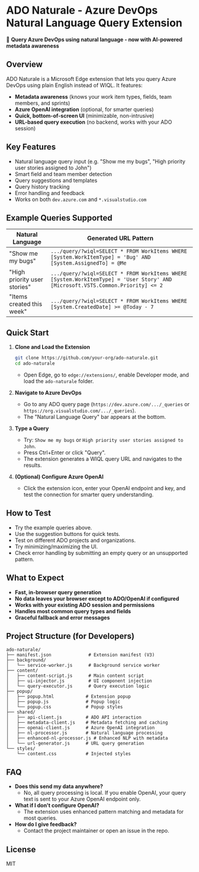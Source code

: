 # ADO Naturale - Azure DevOps Natural Language Query Extension

🧠 **Query Azure DevOps using natural language - now with AI-powered metadata awareness**

## Overview

ADO Naturale is a Microsoft Edge extension that lets you query Azure DevOps using plain English instead of WIQL. It features:
- **Metadata awareness** (knows your work item types, fields, team members, and sprints)
- **Azure OpenAI integration** (optional, for smarter queries)
- **Quick, bottom-of-screen UI** (minimizable, non-intrusive)
- **URL-based query execution** (no backend, works with your ADO session)

## Key Features
- Natural language query input (e.g. "Show me my bugs", "High priority user stories assigned to John")
- Smart field and team member detection
- Query suggestions and templates
- Query history tracking
- Error handling and feedback
- Works on both `dev.azure.com` and `*.visualstudio.com`

## Example Queries Supported
| Natural Language | Generated URL Pattern |
|------------------|----------------------|
| "Show me my bugs" | `.../query/?wiql=SELECT * FROM WorkItems WHERE [System.WorkItemType] = 'Bug' AND [System.AssignedTo] = @Me` |
| "High priority user stories" | `.../query/?wiql=SELECT * FROM WorkItems WHERE [System.WorkItemType] = 'User Story' AND [Microsoft.VSTS.Common.Priority] <= 2` |
| "Items created this week" | `.../query/?wiql=SELECT * FROM WorkItems WHERE [System.CreatedDate] >= @Today - 7` |

## Quick Start

1. **Clone and Load the Extension**
   ```bash
   git clone https://github.com/your-org/ado-naturale.git
   cd ado-naturale
   ```
   - Open Edge, go to `edge://extensions/`, enable Developer mode, and load the `ado-naturale` folder.

2. **Navigate to Azure DevOps**
   - Go to any ADO query page (`https://dev.azure.com/.../_queries` or `https://org.visualstudio.com/.../_queries`).
   - The "Natural Language Query" bar appears at the bottom.

3. **Type a Query**
   - Try: `Show me my bugs` or `High priority user stories assigned to John`.
   - Press Ctrl+Enter or click "Query".
   - The extension generates a WIQL query URL and navigates to the results.

4. **(Optional) Configure Azure OpenAI**
   - Click the extension icon, enter your OpenAI endpoint and key, and test the connection for smarter query understanding.

## How to Test
- Try the example queries above.
- Use the suggestion buttons for quick tests.
- Test on different ADO projects and organizations.
- Try minimizing/maximizing the UI.
- Check error handling by submitting an empty query or an unsupported pattern.

## What to Expect
- **Fast, in-browser query generation**
- **No data leaves your browser except to ADO/OpenAI if configured**
- **Works with your existing ADO session and permissions**
- **Handles most common query types and fields**
- **Graceful fallback and error messages**

## Project Structure (for Developers)
```
ado-naturale/
├── manifest.json              # Extension manifest (V3)
├── background/
│   └── service-worker.js      # Background service worker
├── content/
│   ├── content-script.js      # Main content script
│   ├── ui-injector.js         # UI component injection
│   └── query-executor.js      # Query execution logic
├── popup/
│   ├── popup.html            # Extension popup
│   ├── popup.js              # Popup logic
│   └── popup.css             # Popup styles
├── shared/
│   ├── api-client.js         # ADO API interaction
│   ├── metadata-client.js    # Metadata fetching and caching
│   ├── openai-client.js      # Azure OpenAI integration
│   ├── nl-processor.js       # Natural language processing
│   ├── enhanced-nl-processor.js # Enhanced NLP with metadata
│   └── url-generator.js      # URL query generation
└── styles/
    └── content.css           # Injected styles
```

## FAQ
- **Does this send my data anywhere?**
  - No, all query processing is local. If you enable OpenAI, your query text is sent to your Azure OpenAI endpoint only.
- **What if I don't configure OpenAI?**
  - The extension uses enhanced pattern matching and metadata for most queries.
- **How do I give feedback?**
  - Contact the project maintainer or open an issue in the repo.

## License
MIT 